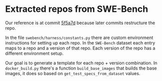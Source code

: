 # Extracted repos from SWE-Bench

Our reference is at commit [5f5a7d](https://github.com/swe-bench/SWE-bench/tree/5f5a7df799663adba4b191eca3d675faf3621fe2/swebench/harness) because later commits restructure the repo.

In the file `swebench/harness/constants.py` there are custom environment instructions for setting up each repo. In the
`SWE-Bench` dataset each entry maps to a repo and a version of that repo. Each version of the repo has a different
environment setup.

Our goal is to generate a template for each repo + version combination. In `docker_build.py` there's a function 
`build_base_images` that builds the base images, it does so based on `get_test_specs_from_dataset` values.

